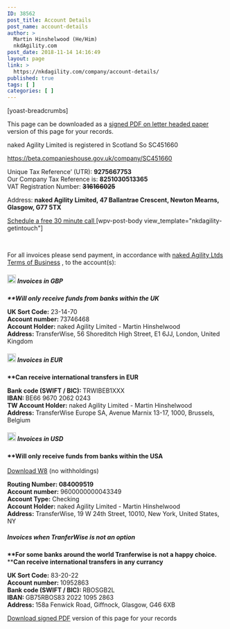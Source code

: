 ```yaml
---
ID: 38562
post_title: Account Details
post_name: account-details
author: >
  Martin Hinshelwood (He/Him)
  nkdAgility.com
post_date: 2018-11-14 14:16:49
layout: page
link: >
  https://nkdagility.com/company/account-details/
published: true
tags: [ ]
categories: [ ]
---
```

[yoast-breadcrumbs]<p>This page can be downloaded as a <a href="https://nkdagility.com/wp-content/uploads/2020/06/nkdagility-account-details-20200617.pdf">signed PDF on letter headed paper</a> version of this page for your records.</p>
<p>naked Agility Limited is registered in Scotland So SC451660</p>
<p><a href="https://beta.companieshouse.gov.uk/company/SC451660">https://beta.companieshouse.gov.uk/company/SC451660</a></p>
<p>Unique Tax Reference’ (UTR): <strong>9275667753</strong><br />Our Company Tax Reference is: <strong>8251030513365</strong><br />VAT Registration Number: <strong><s>316166025</s></strong></p>
<p>Address: <strong>naked Agility Limited, 47 Ballantrae Crescent, Newton Mearns, Glasgow, G77 5TX</strong></p>		
			<a href="/company/free-consultation/" role="button">
						Schedule a free 30 minute call
					</a>
		[wpv-post-body view_template="nkdagility-getintouch"]<!-- wp:paragraph {"fontSize":"small"} -->
<p> </p>
<!-- /wp:paragraph --><!-- wp:paragraph -->
<p>For all invoices please send payment, in accordance with <a href="http://nkdagility.com/terms">naked Agility Ltds Terms of Business</a> , to the account(s):</p>
<!-- /wp:paragraph --><!-- wp:columns {"className":"has-2-columns"} -->
<!-- wp:column -->
<!-- wp:heading {"level":5} -->
<h5 id="h-invoices-in-gbp"><img style="width: 20px;" src="https://nkdagility.com/wp-content/uploads/2016/05/flag-GB.png" alt="" /> Invoices in GBP</h5>
<!-- /wp:heading --><!-- wp:paragraph -->
<p><strong><em>**Will only receive funds from banks within the UK</em></strong></p>
<!-- /wp:paragraph --><!-- wp:paragraph {"fontSize":"small"} -->
<p><strong>UK Sort Code:</strong> 23-14-70<br /><strong>Account number: </strong>73746468<strong><br />Account Holder:</strong> naked Agility Limited - Martin Hinshelwood<br /><strong>Address: </strong>TransferWise, 56 Shoreditch High Street, E1 6JJ, London, United Kingdom</p>
<!-- /wp:paragraph -->
<!-- /wp:column --><!-- wp:column -->
<!-- wp:heading {"level":5} -->
<h5 id="h-invoices-in-eur"><img style="width: 20px;" src="https://nkdagility.com/wp-content/uploads/2020/06/flag-eur.png" alt="" /> Invoices in EUR</h5>
<!-- /wp:heading --><!-- wp:paragraph -->
<p><strong>**Can receive international transfers in EUR</strong></p>
<!-- /wp:paragraph --><!-- wp:paragraph {"fontSize":"small"} -->
<p><strong>Bank code (SWIFT / BIC): </strong>TRWIBEB1XXX<br /><strong>IBAN: </strong>BE66 9670 2062 0243<br /><strong>TW Account Holder:</strong> naked Agility Limited - Martin Hinshelwood<br /><strong>Address:</strong> TransferWise Europe SA, Avenue Marnix 13-17, 1000, Brussels, Belgium</p>
<!-- /wp:paragraph -->
<!-- /wp:column -->
<!-- /wp:columns --><!-- wp:columns {"className":"has-2-columns"} -->
<!-- wp:column -->
<!-- wp:heading {"level":5} -->
<h5 id="h-invoices-in-usd"><img style="width: 20px;" src="https://nkdagility.com/wp-content/uploads/2013/09/flag-usa.png" alt="" /> Invoices in USD</h5>
<!-- /wp:heading --><!-- wp:paragraph -->
<p><strong>**Will only receive funds from banks within the USA</strong><br /><br /><a href="https://nkdagility.com/wp-content/uploads/2020/06/nkdAgility-W8-v2.pdf">Download W8</a> (no withholdings)</p>
<!-- /wp:paragraph --><!-- wp:paragraph {"fontSize":"small"} -->
<p><strong>Routing Number: 084009519</strong><br /><strong>Account number:</strong> 9600000000043349<br /><strong>Account Type:</strong> Checking<br /><strong>Account Holder:</strong> naked Agility Limited - Martin Hinshelwood<br /><strong>Address:</strong> TransferWise, 19 W 24th Street, 10010, New York, United States, NY</p>
<!-- /wp:paragraph -->
<!-- /wp:column --><!-- wp:column -->
<!-- wp:heading {"level":5} -->
<h5 id="h-invoices-when-tranferwise-is-not-an-option">Invoices when TranferWise is not an option</h5>
<!-- /wp:heading --><!-- wp:paragraph -->
<p><strong>**For some banks around the world Tranferwise is not a happy choice.</strong><br />**<strong>Can receive international transfers in any currancy</strong></p>
<!-- /wp:paragraph --><!-- wp:paragraph {"className":"has-small-font-size"} -->
<p><strong>UK Sort Code:</strong> 83-20-22<br /><strong>Account number: </strong>10952863<br /><strong>Bank code (SWIFT / BIC): </strong>RBOSGB2L<br /><strong>IBAN: </strong>GB75RBOS83 2022 1095 2863<br /><strong>Address: </strong>158a Fenwick Road, Giffnock, Glasgow, G46 6XB</p>
<!-- /wp:paragraph -->
<!-- /wp:column -->
<!-- /wp:columns --><!-- wp:paragraph -->
<p><a href="https://nkdagility.com/wp-content/uploads/2020/06/nkdagility-account-details-20200617.pdf">Download signed PDF</a> version of this page for your records</p>
<!-- /wp:paragraph -->